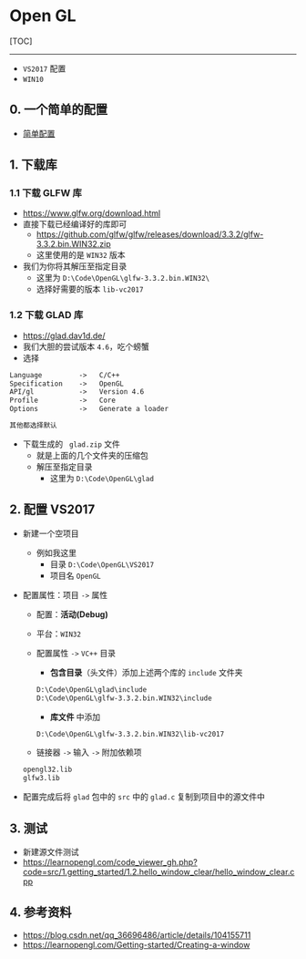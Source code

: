 # Open GL

[TOC]

---

+ `VS2017` 配置
+ `WIN10`



## 0. 一个简单的配置

+ [简单配置](VS2017-options.md)



## 1. 下载库

### 1.1 下载 GLFW 库

+ https://www.glfw.org/download.html
+ 直接下载已经编译好的库即可
    + https://github.com/glfw/glfw/releases/download/3.3.2/glfw-3.3.2.bin.WIN32.zip
    + 这里使用的是 `WIN32` 版本
+ 我们为你将其解压至指定目录
    + 这里为 `D:\Code\OpenGL\glfw-3.3.2.bin.WIN32\`
    + 选择好需要的版本 `lib-vc2017`



### 1.2 下载 GLAD 库

+ https://glad.dav1d.de/
+ 我们大胆的尝试版本 `4.6`，吃个螃蟹
+ 选择

```txt
Language         ->   C/C++
Specification    ->   OpenGL
API/gl           ->   Version 4.6
Profile          ->   Core
Options          ->   Generate a loader

其他都选择默认
```

+ 下载生成的 ` glad.zip` 文件
    + 就是上面的几个文件夹的压缩包
    + 解压至指定目录
        + 这里为 `D:\Code\OpenGL\glad`



## 2. 配置 VS2017

+ 新建一个空项目

    + 例如我这里
        + 目录 `D:\Code\OpenGL\VS2017`
        + 项目名 `OpenGL`

+ 配置属性：项目 `->` 属性

    + 配置：**活动(Debug)**

    + 平台：`WIN32`

    + 配置属性 `->` `VC++` 目录

        + **包含目录**（头文件）添加上述两个库的 `include` 文件夹

        ```txt
        D:\Code\OpenGL\glad\include
        D:\Code\OpenGL\glfw-3.3.2.bin.WIN32\include
        ```

        + **库文件** 中添加

        ```txt
        D:\Code\OpenGL\glfw-3.3.2.bin.WIN32\lib-vc2017
        ```

    + 链接器 `->` 输入 `->` 附加依赖项

    ```txt
    opengl32.lib
    glfw3.lib
    ```

+ 配置完成后将 `glad` 包中的 `src` 中的 `glad.c` 复制到项目中的源文件中



## 3. 测试

+ 新建源文件测试
+ https://learnopengl.com/code_viewer_gh.php?code=src/1.getting_started/1.2.hello_window_clear/hello_window_clear.cpp



## 4. 参考资料

+ https://blog.csdn.net/qq_36696486/article/details/104155711
+ https://learnopengl.com/Getting-started/Creating-a-window
